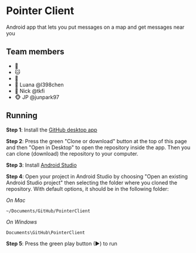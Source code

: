 ﻿# Pointer Client

Android app that lets you put messages on a map and get messages near you


## Team members

- 🐶
- 🐱
- 🐹
- 🐰 Luana @l398chen
- 🐼 Nick @tkfi
- 🐵 JP @junpark97


## Running

**Step 1**: Install the [GitHub desktop app](https://desktop.github.com)

**Step 2**: Press the green "Clone or download" button at the top of this page and then "Open in Desktop" to open the repository inside the app. Then you can clone (download) the repository to your computer.

**Step 3**: Install [Android Studio](https://developer.android.com/studio/index.html)

**Step 4**: Open your project in Android Studio by choosing "Open an existing Android Studio project" then selecting the folder where you cloned the repository. With default options, it should be in the following folder:

*On Mac*

```
~/Documents/GitHub/PointerClient
```

*On Windows*

```
Documents\GitHub\PointerClient
```

**Step 5**: Press the green play button (▶) to run
